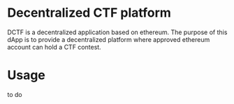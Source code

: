 # Decentralized CTF platform
DCTF is a decentralized application based on ethereum. The purpose of this dApp is to provide a decentralized platform where approved ethereum account can hold a CTF contest.
# Usage
to do
